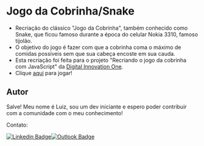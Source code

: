 # Jogo da Cobrinha/Snake

- Recriação do clássico "Jogo da Cobrinha", também conhecido como Snake, que ficou famoso durante a época do celular Nokia 3310, famoso tijolão.
- O objetivo do jogo é fazer com que a cobrinha coma o máximo de comidas possíveis sem que sua cabeça encoste em sua cauda.
- Esta recriação foi feita para o projeto "Recriando o jogo da cobrinha com JavaScript" da [ Digital Innovation One](https://web.digitalinnovation.one/home).
- Clique [aqui](https://lufesipe.github.io/snake-game/) para jogar!

## 

## Autor

Salve! Meu nome é Luiz, sou um dev iniciante e espero poder contribuir com a comunidade com o meu conhecimento!

Contato:

[![Linkedin Badge](https://img.shields.io/badge/-Luiz%20Felipe-blue?logo=LinkedIn&link=https://www.linkedin.com/in/luiz-felipe-da-silva-pereira-1590a1142/)](https://www.linkedin.com/in/luiz-felipe-sp)[![Outlook Badge](https://img.shields.io/badge/-luizfspereira%40outlook.com-blue?logo=MicrosoftOutlook&link=mailto:luizfspereira@outlook.com)](mailto:luizfspereira@outlook.com)
